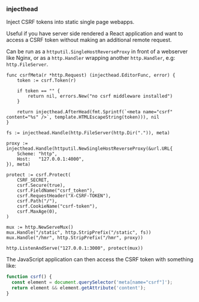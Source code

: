 ### injecthead

Inject CSRF tokens into static single page webapps.

Useful if you have server side rendered a React application and want to access a CSRF token without making an additional remote request.

Can be run as a `httputil.SingleHostReverseProxy` in front of a webserver like Nginx, or as a `http.Handler` wrapping another `http.Handler`, e.g: `http.FileServer`.

```golang
func csrfMeta(r *http.Request) (injecthead.EditorFunc, error) {
    token := csrf.Token(r)
    
    if token == "" {
        return nil, errors.New("no csrf middleware installed")
    }
    
    return injecthead.AfterHead(fmt.Sprintf(`<meta name="csrf" content="%s" />`, template.HTMLEscapeString(token))), nil
}

fs := injecthead.Handle(http.FileServer(http.Dir(".")), meta)

proxy := injecthead.Handle(httputil.NewSingleHostReverseProxy(&url.URL{
    Scheme: "http",
    Host:   "127.0.0.1:4000",
}), meta)

protect := csrf.Protect(
    CSRF_SECRET,
    csrf.Secure(true),
    csrf.FieldName("csrf_token"),
    csrf.RequestHeader("X-CSRF-TOKEN"),
    csrf.Path("/"),
    csrf.CookieName("csrf-token"),
    csrf.MaxAge(0),
)

mux := http.NewServeMux()
mux.Handle("/static", http.StripPrefix("/static", fs))
mux.Handle("/hmr", http.StripPrefix("/hmr", proxy))

http.ListenAndServe("127.0.0.1:3000", protect(mux))
```

The JavaScript application can then access the CSRF token with something like:

```javascript
function csrf() {
  const element = document.querySelector('meta[name="csrf"]');
  return element && element.getAttribute('content');
}
```
